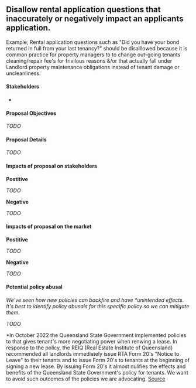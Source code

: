 ## Disallow rental application questions that inaccurately or negatively impact an applicants application.


Example; Rental application questions such as "Did you have your bond returned in full from your last tenancy?" should be disalllowed because it is common practice for property managers to to change out-going tenants cleaning/repair fee's for frivilous reasons &/or that actually fall under Landlord property maintenance obligations instead of tenant damage or uncleanliness.


#### Stakeholders

- 


#### Proposal Objectives

*TODO*


#### Proposal Details

*TODO*





#### Impacts of proposal on stakeholders

**Postitive**

*TODO*

**Negative**

*TODO*


#### Impacts of proposal on the market

**Postitive**

*TODO*

**Negative**

*TODO*


#### Potential policy abusal

*We've seen how new policies can backfire and have \*unintended effects. It's best to identify policy abusals for this specific policy so we can mitigate them.*

*TODO*

\*In October 2022 the Queensland State Government implemented policies to that gives tenant's more negotiating power when renwing a lease. In response to the policy, the REIQ (Real Estate Institute of Queensland) recommended all landlords immediately issue RTA Form 20's "Notice to Leave" to their tenants and to issue Form 20's to tenants at the beginning of signing a new lease. By issuing Form 20's it almost nulifies the effects and benefits of the Queensland State Government's policy for tenants. We want to avoid such outcomes of the policies we are advocating. [Source](https://www.reiq.com/articles/notices-to-leave-and-instructions-from-lessor-clients/)